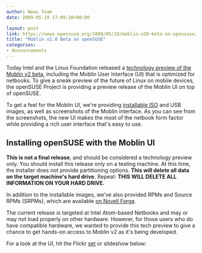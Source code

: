 ```yaml
---
author: News Team
date: 2009-05-19 17:09:28+00:00

layout: post
link: https://news.opensuse.org/2009/05/19/moblin-v20-beta-on-opensuse/
title: "Moblin v2.0 Beta on openSUSE"
categories:
- Announcements
---
```

Today Intel and the Linux Foundation released a [technology preview of the Moblin v2 beta](http://www.linux-foundation.org/weblogs/jzemlin/2009/05/19/moblin-v20-beta-calling-developers-to-work-on-the-next-big-thing/), including the Moblin User Interface (UI) that is optimized for netbooks. To give a sneak preview of the future of Linux on mobile devices, the openSUSE Project is providing a preview release of the Moblin UI on top of openSUSE.

To get a feel for the Moblin UI, we're providing [installable ISO](http://forgeftp.novell.com/moblin/iso/) and USB images, as well as screenshots of the Moblin interface. As you can see from the screenshots, the new UI makes the most of the netbook form factor while providing a rich user interface that's easy to use.



## Installing openSUSE with the Moblin UI


**This is not a final release**, and should be considered a technology preview only. You should install this release only on a testing machine. At this time, the installer does not provide partitioning options. **This will delete all data on the target machine's hard drive.** Repeat: **THIS WILL DELETE ALL INFORMATION ON YOUR HARD DRIVE.**

In addition to the installable images, we've also provided RPMs and Source RPMs (SRPMs), which are available [on Novell Forge](http://forgeftp.novell.com/moblin/rpms/).

The current release is targeted at Intel Atom-based Netbooks and may or may not load properly on other hardware. However, for those users who do have compatible hardware, we wanted to provide this tech preview to give a chance to get hands-on access to Moblin v2 as it's being developed.

For a look at the UI, hit the Flickr [set](http://www.flickr.com/photos/jzb/sets/72157618396733781/) or slideshow below:


		
